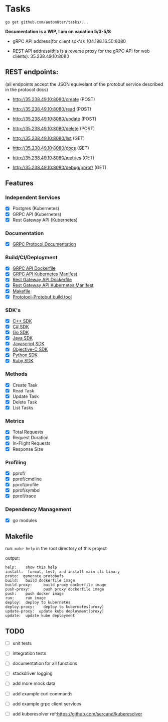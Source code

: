 # Tasks

    go get github.com/autom8ter/tasks/...

**Documentation is a WIP, I am on vacation 5/3-5/8**

- gRPC API address(for client sdk's): 104.198.16.50:8080

- REST API address(this is a reverse proxy for the gRPC API for web clients): 35.238.49.10:8080

## REST endpoints:
(all endpoints accept the JSON equivelant of the protobuf service described in the protocol docs)

- http://35.238.49.10:8080/create (POST)
- http://35.238.49.10:8080/read (POST)
- http://35.238.49.10:8080/update (POST)
- http://35.238.49.10:8080/delete (POST)
- http://35.238.49.10:8080/list (GET)

- http://35.238.49.10:8080/docs (GET)
- http://35.238.49.10:8080/metrics (GET)
- http://35.238.49.10:8080/debug/pprof/ (GET)



## Features

### Independent Services
- [x] Postgres (Kubernetes)
- [x] GRPC API (Kubernetes)
- [x] Rest Gateway API (Kubernetes)

### Documentation
- [x] [GRPC Protocol Documentation](https://autom8ter.github.io/tasks/.)

### Build/CI/Deployment

- [x] [GRPC API Dockerfile](https://github.com/autom8ter/tasks/blob/master/Dockerfile)
- [x] [GRPC API Kubernetes Manifest](https://github.com/autom8ter/tasks/blob/master/tasks.yaml)
- [x] [Rest Gateway API Dockerfile](https://github.com/autom8ter/tasks/blob/master/Dockerfile.proxy)
- [x] [Rest Gateway API Kubernetes Manifest](https://github.com/autom8ter/tasks/blob/master/tasksproxy.yaml)
- [x] [Makefile](https://github.com/autom8ter/tasks/blob/master/Makefile)
- [x] [Prototool-Protobuf build tool](https://github.com/autom8ter/tasks/blob/master/prototool.yaml)

### SDK's
- [x] [C++ SDK](https://github.com/autom8ter/tasks/tree/master/sdk/cpp/tasks)
- [x] [C# SDK](https://github.com/autom8ter/tasks/tree/master/sdk/csharp/tasks)
- [x] [Go SDK](https://github.com/autom8ter/tasks/tree/master/sdk/go/tasks)
- [x] [Java SDK](https://github.com/autom8ter/tasks/tree/master/sdk/java/tasks/tasks)
- [x] [Javascript SDK](https://github.com/autom8ter/tasks/tree/master/sdk/js/tasks)
- [x] [Objective-C SDK](https://github.com/autom8ter/tasks/tree/master/sdk/objc/tasks)
- [x] [Python SDK](https://github.com/autom8ter/tasks/tree/master/sdk/python/tasks)
- [x] [Ruby SDK](https://github.com/autom8ter/tasks/tree/master/sdk/ruby/tasks)

### Methods
- [x] Create Task   
- [x] Read Task    
- [x] Update Task  
- [x] Delete Task   
- [x] List Tasks   

### Metrics
 
- [x] Total Requests
- [x] Request Duration
- [x] In-Flight Requests
- [x] Response Size

### Profiling
- [x] pprof/
- [x] pprof/cmdline
- [x] pprof/profile
- [x] pprof/symbol
- [x] pprof/trace

### Dependency Management
- [x] go modules


## Makefile

run:  `make help` in the root directory of this project

output:

```text
help:    show this help
install:  format, test, and install main cli binary
proto:  generate protobufs
build:   build dockerfile image
build-proxy:     build proxy dockerfile image
push-proxy:      push proxy dockerfile image
push:    push docker image
run:     run image
deploy:  deploy to kubernetes
deploy-proxy:    deploy to kubernetes(proxy)
update-proxy:  update kube deployment(proxy)
update:  update kube deployment

```


## TODO
- [ ] unit tests
- [ ] integration tests
- [ ] documentation for all functions
- [ ] stackdriver logging
- [ ] add more mock data
- [ ] add example curl commands
- [ ] add example grpc client services
- [ ] add kuberesolver ref:https://github.com/sercand/kuberesolver


